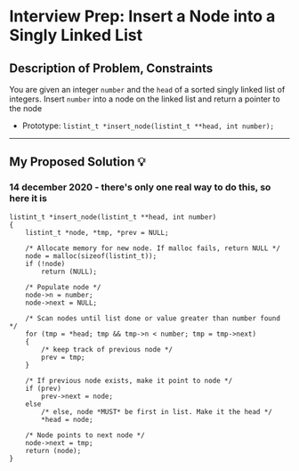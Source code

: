 # Interview Prep: Insert a Node into a Singly Linked List

## Description of Problem, Constraints

You are given an integer `number` and the `head` of a sorted singly linked list of integers. Insert `number` into a node on the linked list and return a pointer to the node

* Prototype: `listint_t *insert_node(listint_t **head, int number);`


---


## My Proposed Solution 💡

### **14 december 2020** - there's only one real way to do this, so here it is

```
listint_t *insert_node(listint_t **head, int number)
{
	listint_t *node, *tmp, *prev = NULL;

	/* Allocate memory for new node. If malloc fails, return NULL */
	node = malloc(sizeof(listint_t));
	if (!node)
		return (NULL);

	/* Populate node */
	node->n = number;
	node->next = NULL;

	/* Scan nodes until list done or value greater than number found */
	for (tmp = *head; tmp && tmp->n < number; tmp = tmp->next)
	{
		/* keep track of previous node */
		prev = tmp;
	}

	/* If previous node exists, make it point to node */
	if (prev)
		prev->next = node;
	else
		/* else, node *MUST* be first in list. Make it the head */
		*head = node;

	/* Node points to next node */
	node->next = tmp;
	return (node);
}
```
